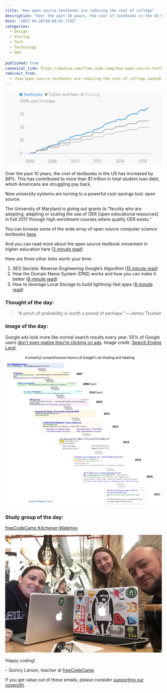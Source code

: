 ```yaml
---
title: "How open source textbooks are reducing the cost of college"
description: "Over the past 10 years, the cost of textbooks in the US has increased by 88%. This has contributed to more than $1 trillion in total student loan debt, which Americans are struggling pay back. The…"
date: "2017-04-26T20:04:01.776Z"
categories: 
  - Design
  - Startup
  - Tech
  - Technology
  - SEO

published: true
canonical_link: https://medium.com/free-code-camp/how-open-source-textbooks-are-reducing-the-cost-of-college-2ad2e81c02a1
redirect_from:
  - /how-open-source-textbooks-are-reducing-the-cost-of-college-2ad2e81c02a1
---
```


![](./asset-1.png)

Over the past 10 years, the cost of textbooks in the US has increased by 88%. This has contributed to more than $1 trillion in total student loan debt, which Americans are struggling pay back.

Now university systems are turning to a powerful cost-savings tool: open source.

The University of Maryland is giving out grants to “faculty who are adopting, adapting or scaling the use of OER \[open educational resources\] in Fall 2017 through high-enrollment courses where quality OER exists.”

You can browse some of the wide array of open source computer science textbooks [here](https://fcc.im/2pA7lLR).

And you can read more about the open source textbook movement in higher education here ([2 minute read](https://fcc.im/2q6IrAt))

Here are three other links worth your time:

1.  SEO Secrets: Reverse-Engineering Google’s Algorithm ([15 minute read](https://fcc.im/2p50Yil))
2.  How the Domain Name System (DNS) works and how you can make it better ([8 minute read](https://fcc.im/2oKh5hY))
3.  How to leverage Local Storage to build lightning-fast apps ([8 minute read](https://fcc.im/2pjhBVV))

### Thought of the day:

> “A pinch of probability is worth a pound of perhaps.” — James Thurber

### Image of the day:

Google ads look more like normal search results every year. 55% of Google users [don’t even realize they’re clicking on ads](https://www.searchengineacademytexas.com/weekly-wrap-adwords-expanded-text-ads/). Image credit: [Search Engine Land](https://fcc.im/2q8r2KF).

![](./asset-2.png)

### Study group of the day:

[freeCodeCamp Kitchener-Waterloo](https://fcc.im/2piUJWx)

![](./asset-3.jpeg)

Happy coding!

– Quincy Larson, teacher at [freeCodeCamp](http://bit.ly/2j7Q1dN)

If you get value out of these emails, please consider [supporting our nonprofit](http://bit.ly/donate-to-fcc).
